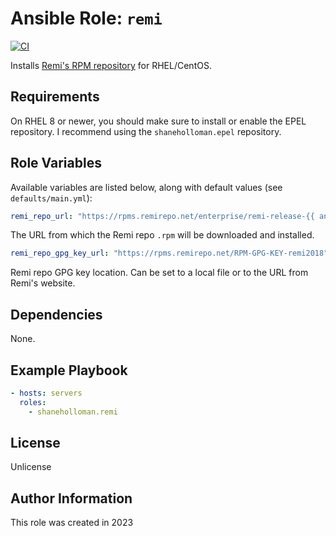 # Ansible Role: `remi`

[![CI](https://github.com/shaneholloman/ansible-role-remi/actions/workflows/ci.yml/badge.svg)](https://github.com/shaneholloman/ansible-role-remi/actions/workflows/ci.yml)

Installs [Remi's RPM repository](http://rpms.famillecollet.com/) for RHEL/CentOS.

## Requirements

On RHEL 8 or newer, you should make sure to install or enable the EPEL repository. I recommend using the `shaneholloman.epel` repository.

## Role Variables

Available variables are listed below, along with default values (see `defaults/main.yml`):

```yml
remi_repo_url: "https://rpms.remirepo.net/enterprise/remi-release-{{ ansible_distribution_major_version }}.rpm"
```

The URL from which the Remi repo `.rpm` will be downloaded and installed.

```yml
remi_repo_gpg_key_url: "https://rpms.remirepo.net/RPM-GPG-KEY-remi2018"
```

Remi repo GPG key location. Can be set to a local file or to the URL from Remi's website.

## Dependencies

None.

## Example Playbook

```yml
- hosts: servers
  roles:
    - shaneholloman.remi
```

## License

Unlicense

## Author Information

This role was created in 2023
